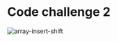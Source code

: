 # Code challenge 2

![array-insert-shift](https://user-images.githubusercontent.com/101580595/191377514-c6f38fcc-162b-4eea-8dc9-82283191d1be.png)
